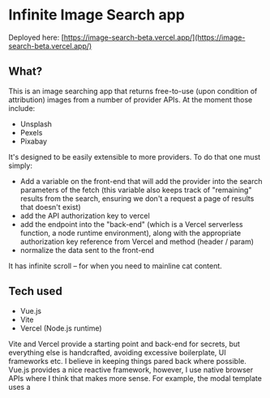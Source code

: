 # Infinite Image Search app

Deployed here:
[https://image-search-beta.vercel.app/](https://image-search-beta.vercel.app/)

## What?

This is an image searching app that returns free-to-use (upon condition of attribution) images from a number of provider APIs. At the moment those include:
- Unsplash
- Pexels
- Pixabay

It's designed to be easily extensible to more providers. To do that one must simply:
- Add a variable on the front-end that will add the provider into the search parameters of the fetch (this variable also keeps track of "remaining" results from the search, ensuring we don't a request a page of results that doesn't exist)
- add the API authorization key to vercel
- add the endpoint into the "back-end" (which is a Vercel serverless function, a node runtime environment), along with the appropriate authorization key reference from Vercel and method (header / param)
- normalize the data sent to the front-end

It has infinite scroll – for when you need to mainline cat content. 

## Tech used

- Vue.js
- Vite
- Vercel (Node.js runtime)

Vite and Vercel provide a starting point and back-end for secrets, but everything else is handcrafted, avoiding excessive boilerplate, UI frameworks etc. I believe in keeping things pared back where possible. Vue.js provides a nice reactive framework, however, I use native browser APIs where I think that makes more sense. For example, the modal template uses a <dialog> element, where simply pointing a <div> with v-if at a variable is arguably easier, but worse for accessibility and maybe performance.

## Why?

1. I use a lot of placeholder images in my day job building front-ends, this app conveniently pulls several search engines together for me
2. For fun